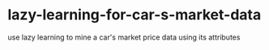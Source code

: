 # lazy-learning-for-car-s-market-data
use lazy learning to mine a car's market price data using its attributes
